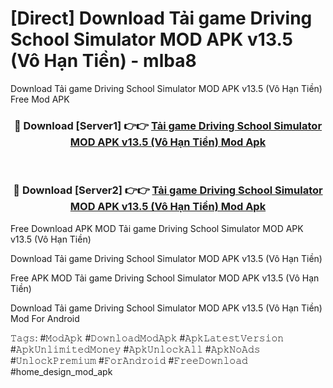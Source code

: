 # [Direct] Download Tải game Driving School Simulator MOD APK v13.5 (Vô Hạn Tiền) - mlba8
Download Tải game Driving School Simulator MOD APK v13.5 (Vô Hạn Tiền) Free Mod APK

<div align="center">
<h3>🔴 Download [Server1] 👉👉 <a href="https://apk-comot.site?title=Tải_game_Driving_School_Simulator_MOD_APK_v13.5_(Vô_Hạn_Tiền)">Tải game Driving School Simulator MOD APK v13.5 (Vô Hạn Tiền) Mod Apk</a></h3><br>

<h3>🔴 Download [Server2] 👉👉 <a href="https://apk-comot.site?title=Tải_game_Driving_School_Simulator_MOD_APK_v13.5_(Vô_Hạn_Tiền)">Tải game Driving School Simulator MOD APK v13.5 (Vô Hạn Tiền) Mod Apk</a></h3>
</div>


Free Download APK MOD Tải game Driving School Simulator MOD APK v13.5 (Vô Hạn Tiền)

Download Tải game Driving School Simulator MOD APK v13.5 (Vô Hạn Tiền) 

Free APK MOD Tải game Driving School Simulator MOD APK v13.5 (Vô Hạn Tiền) 

Download Tải game Driving School Simulator MOD APK v13.5 (Vô Hạn Tiền) Mod For Android

𝚃𝚊𝚐𝚜: #𝙼𝚘𝚍𝙰𝚙𝚔 #𝙳𝚘𝚠𝚗𝚕𝚘𝚊𝚍𝙼𝚘𝚍𝙰𝚙𝚔 #𝙰𝚙𝚔𝙻𝚊𝚝𝚎𝚜𝚝𝚅𝚎𝚛𝚜𝚒𝚘𝚗 #𝙰𝚙𝚔𝚄𝚗𝚕𝚒𝚖𝚒𝚝𝚎𝚍𝙼𝚘𝚗𝚎𝚢 #𝙰𝚙𝚔𝚄𝚗𝚕𝚘𝚌𝚔𝙰𝚕𝚕 #𝙰𝚙𝚔𝙽𝚘𝙰𝚍𝚜 #𝚄𝚗𝚕𝚘𝚌𝚔𝙿𝚛𝚎𝚖𝚒𝚞𝚖 #𝙵𝚘𝚛𝙰𝚗𝚍𝚛𝚘𝚒𝚍 #𝙵𝚛𝚎𝚎𝙳𝚘𝚠𝚗𝚕𝚘𝚊𝚍 #home_design_mod_apk